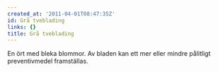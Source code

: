 ```yaml
---
created_at: '2011-04-01T08:47:35Z'
id: Grå tveblading
links: {}
title: Grå tveblading
---
```


En ört med bleka blommor. Av bladen kan ett mer eller mindre pålitligt preventivmedel framställas.
